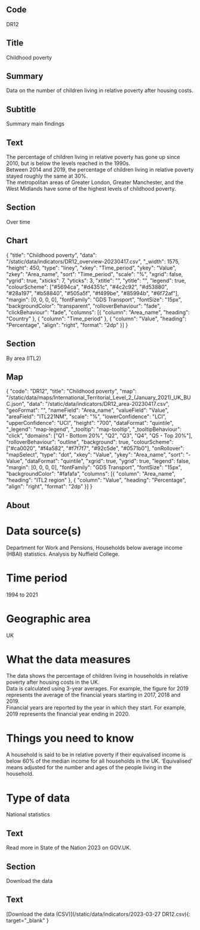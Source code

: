 ## Code
DR12

## Title
Childhood poverty

## Summary
Data on the number of children living in relative poverty after housing costs.

## Subtitle
Summary main findings

## Text
The percentage of children living in relative poverty has gone up since 2010, but is below the levels reached in the 1990s.<br>
Between 2014 and 2019, the percentage of children living in relative poverty stayed roughly the same at 30%.<br>
The metropolitan areas of Greater London, Greater Manchester, and the West Midlands have some of the highest levels of childhood poverty.

## Section
Over time

## Chart
{ "title": "Childhood poverty", "data": "/static/data/indicators/DR12_overview-20230417.csv", "_width": 1575, "height": 450, "type": "liney", "xkey": "Time_period", "ykey": "Value", "zkey": "Area_name", "sort": "Time_period", "scale": "%", "xgrid": false, "ygrid": true, "xticks": 7, "yticks": 3, "xtitle": "", "ytitle": "", "legend": true, "colourScheme": ["#5694ca", "#d4351c", "#4c2c92", "#d53880", "#28a197", "#b58840", "#505a5f", "#f499be", "#85994b", "#6f72af"], "margin": [0, 0, 0, 0], "fontFamily": "GDS Transport", "fontSize": "15px", "backgroundColor": "transparent", "rolloverBehaviour": "fade", "clickBehaviour": "fade", "columns": [{ "column": "Area_name", "heading": "Country" }, { "column": "Time_period" }, { "column": "Value", "heading": "Percentage", "align": "right", "format": "2dp" }] }

## Section
By area (ITL2)

## Map
{ "code": "DR12", "title": "Childhood poverty", "map": "/static/data/maps/International_Territorial_Level_2_(January_2021)_UK_BUC.json", "data": "/static/data/indicators/DR12_area-20230417.csv", "geoFormat": "", "nameField": "Area_name", "valueField": "Value", "areaField": "ITL221NM", "scale": "%", "lowerConfidence": "LCI", "upperConfidence": "UCI", "height": "700", "dataFormat": "quintile", "_legend": "map-legend", "_tooltip": "map-tooltip", "_tooltipBehaviour": "click", "domains": ["Q1 - Bottom 20%", "Q2", "Q3", "Q4", "Q5 - Top 20%"], "rolloverBehaviour": "outline", "background": true, "colourScheme": ["#ca0020", "#f4a582", "#f7f7f7", "#92c5de", "#0571b0"], "onRollover": "mapSelect", "type": "dot", "xkey": "Value", "ykey": "Area_name", "sort": "-Value", "dataFormat": "quintile", "xgrid": true, "ygrid": true, "legend": false, "margin": [0, 0, 0, 0], "fontFamily": "GDS Transport", "fontSize": "15px", "backgroundColor": "#fafafa", "columns": [{ "column": "Area_name", "heading": "ITL2 region" }, { "column": "Value", "heading": "Percentage", "align": "right", "format": "2dp" }] }

## About
# Data source(s)
Department for Work and Pensions, Households below average income (HBAI) statistics. Analysis by Nuffield College.

# Time period
1994 to 2021

# Geographic area
UK

# What the data measures
The data shows the percentage of children living in households in relative poverty after housing costs in the UK.<br>
Data is calculated using 3-year averages. For example, the figure for 2019 represents the average of the financial years starting in 2017, 2018 and 2019.<br>
Financial years are reported by the year in which they start. For example, 2019 represents the financial year ending in 2020.

# Things you need to know
A household is said to be in relative poverty if their equivalised income is below 60% of the median income for all households in the UK. ‘Equivalised’ means adjusted for the number and ages of the people living in the household.

# Type of data
National statistics

## Text
Read more in State of the Nation 2023 on GOV.UK.

## Section
Download the data

## Text
[Download the data (CSV)](/static/data/indicators/2023-03-27 DR12.csv){: target="_blank" }
